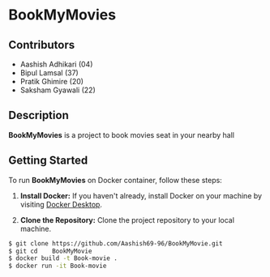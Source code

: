 # BookMyMovies

## Contributors
- Aashish Adhikari (04)
- Bipul Lamsal (37)
- Pratik Ghimire (20)
- Saksham Gyawali (22)

## Description

**BookMyMovies** is a project to book movies seat in your nearby hall

## Getting Started

To run **BookMyMovies** on Docker container, follow these steps:

1. **Install Docker:** If you haven't already, install Docker on your machine by visiting [Docker Desktop](https://www.docker.com/products/docker-desktop/).

2. **Clone the Repository:** Clone the project repository to your local machine.

```bash
$ git clone https://github.com/Aashish69-96/BookMyMovie.git
$ git cd    BookMyMovie
$ docker build -t Book-movie .
$ docker run -it Book-movie
